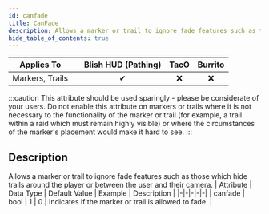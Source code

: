 ```yaml
---
id: canfade
title: CanFade
description: Allows a marker or trail to ignore fade features such as those which hide trails around the player or between the user and their camera.
hide_table_of_contents: true
---
```

| Applies To | | Blish HUD (Pathing) | TacO | Burrito |
|-|-|-|-|-|
| <center>Markers, Trails</center> | | <center>✔</center> | <center>❌</center> | <center>❌</center> |


:::caution 
This attribute should be used sparingly - please be considerate of your users. Do not enable this attribute on markers or trails where it is not necessary to the functionality of the marker or trail (for example, a trail within a raid which must remain highly visible) or where the circumstances of the marker's placement would make it hard to see.
:::

## Description
Allows a marker or trail to ignore fade features such as those which hide trails around the player or between the user and their camera.
| Attribute | Data Type | Default Value | Example | Description |
|-|-|-|-|-|
| canfade | bool | 1 | 0 | Indicates if the marker or trail is allowed to fade. | 

